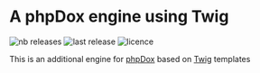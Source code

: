 # A phpDox engine using Twig

![nb releases](https://badgen.net/github/tags/darkelfe14728/phpdox_engine_twig?label=Nb%20releases)
![last release](https://badgen.net/github/tag/darkelfe14728/phpdox_engine_twig?label=Last%20release&color=yellow)
![licence](https://badgen.net/badge/license/CC%20BY%204.0/red)

This is an additional engine for [phpDox](http://phpdox.de/) based on [Twig](https://twig.symfony.com/) templates
